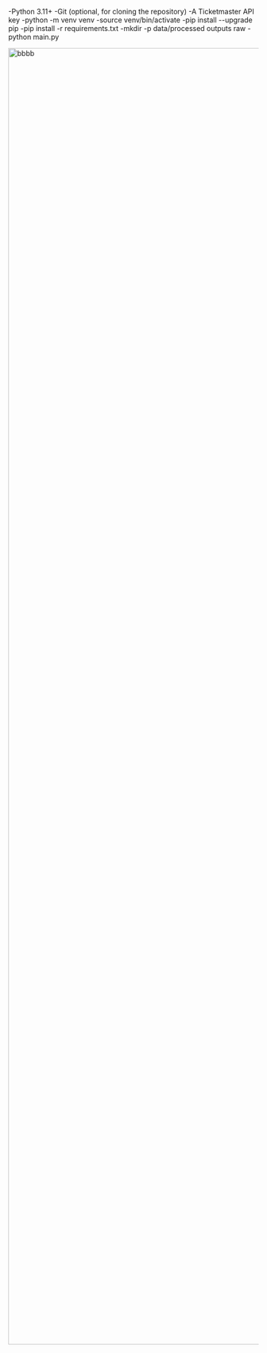 -Python 3.11+
-Git (optional, for cloning the repository)
-A Ticketmaster API key
-python -m venv venv
-source venv/bin/activate
-pip install --upgrade pip
-pip install -r requirements.txt
-mkdir -p data/processed outputs raw
-python main.py

<img width="4227" height="2605" alt="bbbb" src="https://github.com/user-attachments/assets/bcd72e28-5140-489c-8142-d79ba15bfbb8" />
